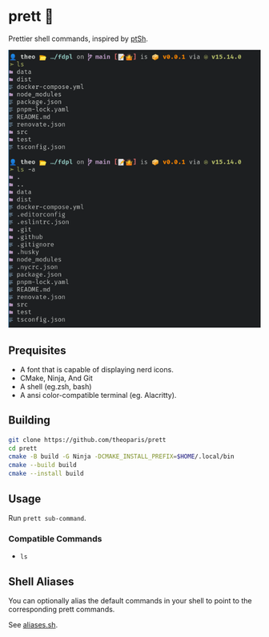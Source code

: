 # prett 🚀

Prettier shell commands, inspired by [ptSh](https://github.com/jszczerbinsky/ptSh).

![ls command demo](assets/ls.png)

## Prequisites

- A font that is capable of displaying nerd icons.
- CMake, Ninja, And Git
- A shell (eg.zsh, bash)
- A ansi color-compatible terminal (eg. Alacritty).

## Building

```sh
git clone https://github.com/theoparis/prett
cd prett
cmake -B build -G Ninja -DCMAKE_INSTALL_PREFIX=$HOME/.local/bin
cmake --build build
cmake --install build
```

## Usage

Run `prett sub-command`.

### Compatible Commands

- `ls`

## Shell Aliases

You can optionally alias the default commands in your shell to point to the corresponding prett commands.

See [aliases.sh](scripts/aliases.sh).
